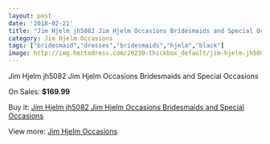```yaml
---
layout: post
date: '2018-02-21'
title: "Jim Hjelm jh5082 Jim Hjelm Occasions Bridesmaids and Special Occasions"
category: Jim Hjelm Occasions
tags: ["bridesmaid","dresses","bridesmaids","hjelm","black"]
image: http://img.hectodress.com/26230-thickbox_default/jim-hjelm-jh5082-jim-hjelm-occasions-bridesmaids-and-special-occasions.jpg
---
```

Jim Hjelm jh5082 Jim Hjelm Occasions Bridesmaids and Special Occasions

On Sales: **$169.99**
<a href="https://www.hectodress.com/jim-hjelm-occasions/12211-jim-hjelm-jh5082-jim-hjelm-occasions-bridesmaids-and-special-occasions.html"><amp-img layout="responsive" width="600" height="600" src="//img.hectodress.com/26230-thickbox_default/jim-hjelm-jh5082-jim-hjelm-occasions-bridesmaids-and-special-occasions.jpg" alt="Jim Hjelm jh5082 Jim Hjelm Occasions Bridesmaids and Special Occasions 0" /></a>
<a href="https://www.hectodress.com/jim-hjelm-occasions/12211-jim-hjelm-jh5082-jim-hjelm-occasions-bridesmaids-and-special-occasions.html"><amp-img layout="responsive" width="600" height="600" src="//img.hectodress.com/26233-thickbox_default/jim-hjelm-jh5082-jim-hjelm-occasions-bridesmaids-and-special-occasions.jpg" alt="Jim Hjelm jh5082 Jim Hjelm Occasions Bridesmaids and Special Occasions 1" /></a>
<a href="https://www.hectodress.com/jim-hjelm-occasions/12211-jim-hjelm-jh5082-jim-hjelm-occasions-bridesmaids-and-special-occasions.html"><amp-img layout="responsive" width="600" height="600" src="//img.hectodress.com/26232-thickbox_default/jim-hjelm-jh5082-jim-hjelm-occasions-bridesmaids-and-special-occasions.jpg" alt="Jim Hjelm jh5082 Jim Hjelm Occasions Bridesmaids and Special Occasions 2" /></a>
<a href="https://www.hectodress.com/jim-hjelm-occasions/12211-jim-hjelm-jh5082-jim-hjelm-occasions-bridesmaids-and-special-occasions.html"><amp-img layout="responsive" width="600" height="600" src="//img.hectodress.com/26231-thickbox_default/jim-hjelm-jh5082-jim-hjelm-occasions-bridesmaids-and-special-occasions.jpg" alt="Jim Hjelm jh5082 Jim Hjelm Occasions Bridesmaids and Special Occasions 3" /></a>

Buy it: [Jim Hjelm jh5082 Jim Hjelm Occasions Bridesmaids and Special Occasions](https://www.hectodress.com/jim-hjelm-occasions/12211-jim-hjelm-jh5082-jim-hjelm-occasions-bridesmaids-and-special-occasions.html "Jim Hjelm jh5082 Jim Hjelm Occasions Bridesmaids and Special Occasions")

View more: [Jim Hjelm Occasions](https://www.hectodress.com/190-jim-hjelm-occasions "Jim Hjelm Occasions")